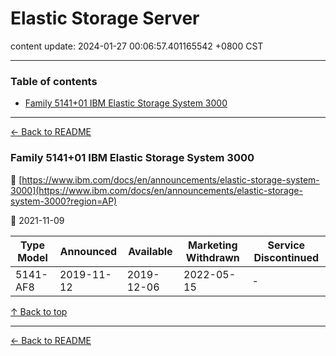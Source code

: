 # Elastic Storage Server

content update: 2024-01-27 00:06:57.401165542 +0800 CST

---

### Table of contents


- [Family 5141+01 IBM Elastic Storage System 3000](#family-514101-ibm-elastic-storage-system-3000)

---

[← Back to README](../README.md)





### Family 5141+01 IBM Elastic Storage System 3000

🔗 [https://www.ibm.com/docs/en/announcements/elastic-storage-system-3000](https://www.ibm.com/docs/en/announcements/elastic-storage-system-3000?region=AP)

📅 2021-11-09

| Type Model | Announced | Available | Marketing Withdrawn | Service Discontinued |
| --- | --- | --- | --- | --- |
| 5141-AF8 | 2019-11-12 | 2019-12-06 | 2022-05-15 | - |






[↑ Back to top](#table-of-contents)

---



[← Back to README](../README.md)